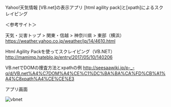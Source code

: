 Yahoo!天気情報 [VB.net]の表示アプリ 
[html agility pack]と[xpath]によるスクレイピング


＜参考サイト＞

天気・災害トップ > 関東・信越 > 神奈川県 > 東部（横浜）
https://weather.yahoo.co.jp/weather/jp/14/4610.html

Html Agility Packを使ってスクレイピング（VB.NET）
http://mamimp.hateblo.jp/entry/2017/05/10/140206

VB.netでDOMの捜査方法とxpathの例
http://seesaawiki.jp/p-_-q/d/VB.net%A4%C7DOM%A4%CE%C1%DC%BA%BA%CA%FD%CB%A1%A4%C8xpath%A4%CE%CE%E3


アプリ画面

![vbnet](https://user-images.githubusercontent.com/33685249/36351140-7f3687ea-14e8-11e8-8f9e-3a7be54236c9.png)
